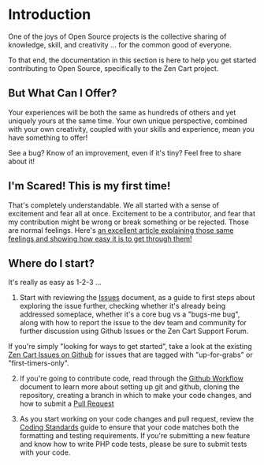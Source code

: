 Introduction
============

One of the joys of Open Source projects is the collective sharing of knowledge, skill, and creativity ... for the common good of everyone.

To that end, the documentation in this section is here to help you get started contributing to Open Source, specifically to the Zen Cart project. 

But What Can I Offer?
---------------------
Your experiences will be both the same as hundreds of others and yet uniquely yours at the same time. Your own unique perspective, combined with your own creativity, coupled with your skills and experience, mean you have something to offer!

See a bug? Know of an improvement, even if it's tiny? Feel free to share about it!


I'm Scared! This is my first time!
----------------------------------
That's completely understandable. We all started with a sense of excitement and fear all at once. Excitement to be a contributor, and fear that my contribution might be wrong or break something or be rejected. Those are normal feelings. Here's [an excellent article explaining those same feelings and showing how easy it is to get through them!](http://dev-human.com/entries/2015/09/25/my-first-pull-request/)


Where do I start?
-----------------
It's really as easy as 1-2-3 ...

1. Start with reviewing the [Issues](issues.md) document, as a guide to first steps about exploring the issue further, checking whether it's already being addressed someplace, whether it's a core bug vs a "bugs-me bug", along with how to report the issue to the dev team and community for further discussion using Github Issues or the Zen Cart Support Forum.

  If you're simply "looking for ways to get started", take a look at the existing [Zen Cart Issues on Github](https://github.com/zencart/zencart/issues) for issues that are tagged with "up-for-grabs" or "first-timers-only".

2. If you're going to contribute code, read through the [Github Workflow](github_workflow.md) document to learn more about setting up git and github, cloning the repository, creating a branch in which to make your code changes, and how to submit a [Pull Request](pull_requests.md)

3. As you start working on your code changes and pull request, review the [Coding Standards](coding_standards.md) guide to ensure that your code matches both the formatting and testing requirements. If you're submitting a new feature and know how to write PHP code tests, please be sure to submit tests with your code.

